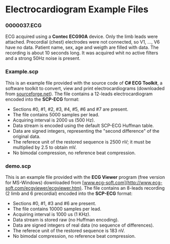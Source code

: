 # Electrocardiogram Example Files

### 0000037.ECG

ECG acquired using a **Contec ECG90A** device. Only the limb 
leads were attached. Precordial (chest) electrodes were not 
connected, so V1, ..., V6 have no data. Patient name, sex, age 
and weigth are filled with data. The recording is about 10 
seconds long. It was acquired whit no active filters and a 
strong 50Hz noise is present.


### Example.scp

This is an example file provided with the source code of 
**C# ECG Toolkit**, a software toolkit to convert, view and print 
electrocardiograms (downloaded from
[sourceforge.net](https://sourceforge.net/projects/ecgtoolkit-cs/)).
The file contains a 12-leads electrocardiogram encoded into the 
**SCP-ECG** format:

  * Sections #0, #1, #2, #3, #4, #5, #6 and #7 are present.
  * The file contains 5000 samples per lead.
  * Acquiring interval is 2000 us (500 Hz).
  * Data stream is encoded using the default SCP-ECG Huffman table.
  * Data are signed integers, representing the "second difference" of the original data.
  * The referece unit of the restored sequence is 2500 nV; it must be multiplied by 2.5 to obtain mV.
  * No bimodal compression, no reference beat compression.

### demo.scp

This is an example file provided with the **ECG Viewer** program
(free version for MS-Windows) downloaded from
[www.ecg-soft.com](http://www.ecg-soft.com/ecgviewer/ecgviewer.htm).
The file contains an 8-leads recording (2 limb and 6 precordial) 
encoded into the **SCP-ECG** format:

  * Sections #0, #1, #3 and #6 are present.
  * The file contains 10000 samples per lead.
  * Acquiring interval is 1000 us (1 KHz).
  * Data stream is stored raw (no Huffman encoding).
  * Data are signed integers of real data (no sequence of differences).
  * The referece unit of the restored sequence is 183 nV.
  * No bimodal compression, no reference beat compression.
